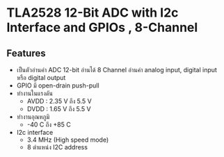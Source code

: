 # TLA2528 12-Bit ADC with I2c Interface and GPIOs , 8-Channel 

## Features
- เป็นตัวอ่านค่า ADC 12-bit อ่านได้ 8 Channel อ่านค่า analog input, digital input หรือ digital output
- GPIO มี open-drain push-pull
- ทำงานในแรงดัน 
	- AVDD : 2.35 V ถึง 5.5 V 
	- DVDD : 1.65 V ถึง 5.5 V
- ทำงานอุณหภูมิ 
	- -40 C ถึง  +85 C
- I2c interface 
	- 3.4 MHz (High speed mode)
	- 8 ตำแหน่ง I2C address

